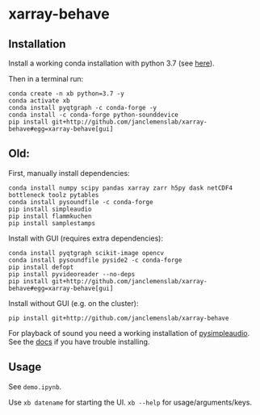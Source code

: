 # xarray-behave

## Installation
Install a working conda installation with python 3.7 (see [here](https://docs.conda.io/en/latest/miniconda.html)).

Then in a terminal run:
```shell
conda create -n xb python=3.7 -y
conda activate xb
conda install pyqtgraph -c conda-forge -y
conda install -c conda-forge python-sounddevice
pip install git+http://github.com/janclemenslab/xarray-behave#egg=xarray-behave[gui]
```

## Old:
First, manually install dependencies:
```shell
conda install numpy scipy pandas xarray zarr h5py dask netCDF4 bottleneck toolz pytables
conda install pysoundfile -c conda-forge
pip install simpleaudio
pip install flammkuchen
pip install samplestamps
```

Install with GUI (requires extra dependencies):
```shell
conda install pyqtgraph scikit-image opencv
conda install pysoundfile pyside2 -c conda-forge
pip install defopt
pip install pyvideoreader --no-deps
pip install git+http://github.com/janclemenslab/xarray-behave#egg=xarray-behave[gui]
```
Install without GUI (e.g. on the cluster):
```shell
pip install git+http://github.com/janclemenslab/xarray-behave
```

For playback of sound you need a working installation of [pysimpleaudio](https://simpleaudio.readthedocs.io). See the [docs](https://simpleaudio.readthedocs.io/en/stable/installation.html) if you have trouble installing.

## Usage
See `demo.ipynb`.

Use `xb datename` for starting the UI. `xb --help` for usage/arguments/keys.
